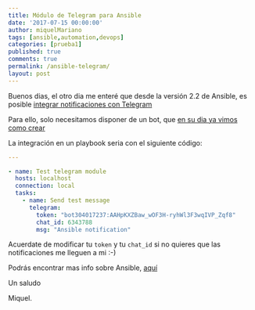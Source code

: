 ```yaml
---
title: Módulo de Telegram para Ansible
date: '2017-07-15 00:00:00'
author: miquelMariano
tags: [ansible,automation,devops]
categories: [prueba1]
published: true
comments: true
permalink: /ansible-telegram/
layout: post
---
```


Buenos dias, el otro dia me enteré que desde la versión 2.2 de Ansible, es posible [integrar notificaciones con Telegram](https://docs.ansible.com/ansible/telegram_module.html)

Para ello, solo necesitamos disponer de un bot, que [en su dia ya vimos como crear](https://miquelmariano.github.io/2017/02/notificaciones-automaticas-con-telegram/)

La integración en un playbook seria con el siguiente código:

```yaml
---

- name: Test telegram module
  hosts: localhost
  connection: local
  tasks:
    - name: Send test message
      telegram:
        token: "bot304017237:AAHpKXZBaw_wOF3H-ryhWl3F3wqIVP_Zqf8"
        chat_id: 6343788
        msg: "Ansible notification"
```

Acuerdate de modificar tu `token` y tu `chat_id` si no quieres que las notificaciones me lleguen a mi :-)

Podrás encontrar mas info sobre Ansible, [aquí](https://miquelmariano.github.io/tags/#ansible)


Un saludo

Miquel.